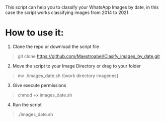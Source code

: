 This script can help you to classify your WhatsApp Images by date, in this case the script works classifying images from 2014 to 2021.

# How to use it:

1. Clone the repo or download the script file

> git clone https://github.com/Maestroabel/Clasify_images_by_date.git

2. Move the script to your Image Directory or drag to your folder

> mv ./images_date.sh /[work directory imagenes]

3. Give execute permissions
> chmod +x images_date.sh

4. Run the script 
> ./images_date.sh

